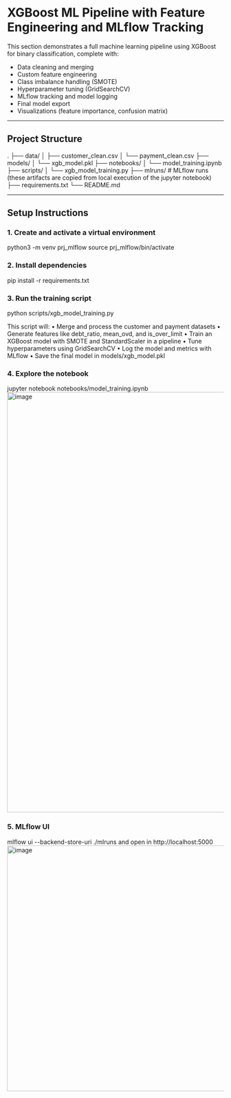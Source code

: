 # XGBoost ML Pipeline with Feature Engineering and MLflow Tracking

This section demonstrates a full machine learning pipeline using XGBoost for binary classification, complete with:

- Data cleaning and merging
- Custom feature engineering
- Class imbalance handling (SMOTE)
- Hyperparameter tuning (GridSearchCV)
- MLflow tracking and model logging
- Final model export
- Visualizations (feature importance, confusion matrix)

---

## Project Structure

.
├── data/
│   ├── customer_clean.csv
│   └── payment_clean.csv
├── models/
│   └── xgb_model.pkl
├── notebooks/
│   └── model_training.ipynb
├── scripts/
│   └── xgb_model_training.py
├── mlruns/                # MLflow runs (these artifacts are copied from local execution of the jupyter notebook)
├── requirements.txt
└── README.md

---

## Setup Instructions

### 1. Create and activate a virtual environment

python3 -m venv prj_mlflow
source prj_mlflow/bin/activate

### 2. Install dependencies
pip install -r requirements.txt

### 3. Run the training script
python scripts/xgb_model_training.py

This script will:
	•	Merge and process the customer and payment datasets
	•	Generate features like debt_ratio, mean_ovd, and is_over_limit
	•	Train an XGBoost model with SMOTE and StandardScaler in a pipeline
	•	Tune hyperparameters using GridSearchCV
	•	Log the model and metrics with MLflow
	•	Save the final model in models/xgb_model.pkl

### 4. Explore the notebook

jupyter notebook notebooks/model_training.ipynb
<img width="1167" height="977" alt="image" src="https://github.com/user-attachments/assets/9069392a-b2f3-4699-8bd0-eb8b1ec7068a" />

### 5. MLflow UI

mlflow ui --backend-store-uri ./mlruns and open in http://localhost:5000
<img width="1913" height="571" alt="image" src="https://github.com/user-attachments/assets/9f093306-ab63-4660-819d-ff33714e67ce" />


